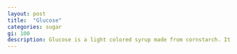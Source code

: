 ```yaml
---
layout: post
title:  "Glucose"
categories: sugar
gi: 100
description: Glucose is a light colored syrup made from cornstarch. It has not nutritional value.
---
```


